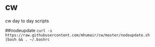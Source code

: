 # cw
cw day to day scripts

##nodeupdate
`curl -s https://raw.githubusercontent.com/mhumair/cw/master/nodeupdate.sh |bash && . ~/.bashrc`


